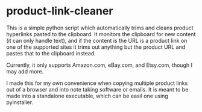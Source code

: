 # product-link-cleaner
This is a simple python script which automatically trims and cleans product hyperlinks pasted to the clipboard. It monitors the clipboard for new content (it can only handle text), and if the content is the URL is a product link on one of the supported sites it trims out anything but the product URL and pastes that to the clipboard instead.

Currently, it only supports Amazon.com, eBay.com, and Etsy.com, though I may add more.

I made this for my own convenience when copying multiple product links out of a browser and into note taking software or emails. It is meant to be made into a standalone executable, which can be easil one using pyinstaller. 
